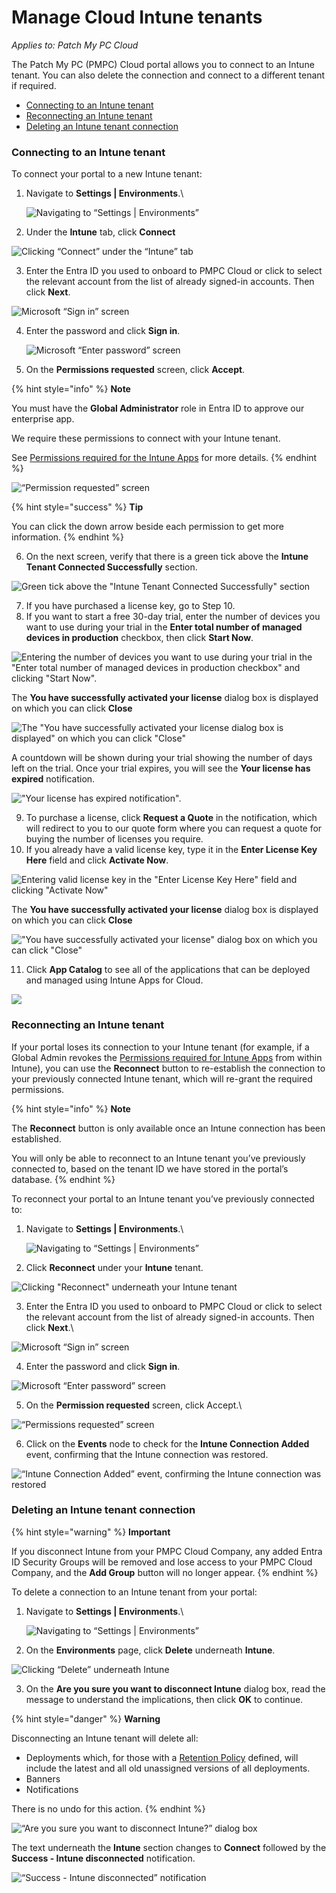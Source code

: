 # Manage Cloud Intune tenants

_Applies to: Patch My PC Cloud_

The Patch My PC (PMPC) Cloud portal allows you to connect to an Intune tenant. You can also delete the connection and connect to a different tenant if required.

* [Connecting to an Intune tenant](manage-cloud-intune-tenants.md#connecting-to-an-intune-tenant)
* [Reconnecting an Intune tenant](manage-cloud-intune-tenants.md#reconnecting-an-intune-tenant)
* [Deleting an Intune tenant connection](manage-cloud-intune-tenants.md#deleting-an-intune-tenant-connection)

### Connecting to an Intune tenant

To connect your portal to a new Intune tenant:

1.  Navigate to **Settings | Environments**.\


    ![Navigating to “Settings | Environments”](/_images/image-%281732%29.png-"Navigating-to-\"Settings-|-Environments\"" "Navigating to “Settings | Environments”")


2. Under the **Intune** tab, click **Connect**

![Clicking “Connect” under the “Intune” tab](/_images/image-%282701%29.png-"Clicking-\"Connect\"-under-the-\"Intune\"-tab" "Clicking “Connect” under the “Intune” tab")

3. Enter the Entra ID you used to onboard to PMPC Cloud or click to select the relevant account from the list of already signed-in accounts. Then click **Next**.

![Microsoft “Sign in” screen](/_images/image-%281472%29.png-"Microsoft-\"Sign-in\"-screen" "Microsoft “Sign in” screen")



4.  Enter the password and click **Sign in**.

    ![Microsoft “Enter password” screen](/_images/image-%281473%29.png-"Microsoft-\"Enter-password\"-screen" "Microsoft “Enter password” screen")


5. On the **Permissions requested** screen, click **Accept**.

{% hint style="info" %}
**Note**

You must have the **Global Administrator** role in Entra ID to approve our enterprise app.

We require these permissions to connect with your Intune tenant.

See [Permissions required for the Intune Apps](../../cloud-reference/cloud-permissions-reference/permissions-required-for-intune-apps.md) for more details.
{% endhint %}

![“Permission requested” screen](/_images/image-%28341%29.png-"\"Permission-requested\"-screen" "“Permission requested” screen")

{% hint style="success" %}
**Tip**

You can click the down arrow beside each permission to get more information.
{% endhint %}

6. On the next screen, verify that there is a green tick above the **Intune Tenant Connected Successfully** section.

![Green tick above the &#x22;Intune Tenant Connected Successfully&#x22; section](/_images/image-%282705%29.png-"Green-tick-above-the-&#x22;Intune-Tenant-Connected-Successfully&#x22;-section" "Green tick above the &#x22;Intune Tenant Connected Successfully&#x22; section")

7. If you have purchased a license key, go to Step 10.
8. If you want to start a free 30-day trial, enter the number of devices you want to use during your trial in the **Enter total number of managed devices in production** checkbox, then click **Start Now**.&#x20;

![Entering the number of devices you want to use during your trial in the &#x22;Enter total number of managed devices in production checkbox&#x22; and clicking &#x22;Start Now&#x22;.](/_images/image-%282707%29.png-"Entering-the-number-of-devices-you-want-to-use-during-your-trial-in-the-&#x22;Enter-total-number-of-managed-devices-in-production-checkbox&#x22;-and-clicking-&#x22;Start-Now&#x22;." "Entering the number of devices you want to use during your trial in the &#x22;Enter total number of managed devices in production checkbox&#x22; and clicking &#x22;Start Now&#x22;.")

The **You have successfully activated your license** dialog box is displayed on which you can click **Close**

![The &#x22;You have successfully activated your license dialog box is displayed&#x22; on which you can click &#x22;Close&#x22;](/_images/image-%282708%29.png-"The-&#x22;You-have-successfully-activated-your-license-dialog-box-is-displayed&#x22;-on-which-you-can-click-&#x22;Close&#x22;" "The &#x22;You have successfully activated your license dialog box is displayed&#x22; on which you can click &#x22;Close&#x22;")

A countdown will be shown during your trial showing the number of days left on the trial. Once your trial expires, you will see the **Your license has expired** notification.

![&#x22;Your license has expired notification&#x22;.](/_images/image-%282709%29.png-"&#x22;Your-license-has-expired-notification&#x22;." "&#x22;Your license has expired notification&#x22;.")

9. To purchase a license, click **Request a Quote** in the notification, which will redirect to you to our quote form where you can request a quote for buying the number of licenses you require.
10. If you already have a valid license key, type it in the **Enter License Key Here** field and click **Activate Now**.

![Entering valid license key in the &#x22;Enter License Key Here&#x22; field and clicking &#x22;Activate Now&#x22;](/_images/image-%282710%29.png-"Entering-valid-license-key-in-the-&#x22;Enter-License-Key-Here&#x22;-field-and-clicking-&#x22;Activate-Now&#x22;" "Entering valid license key in the &#x22;Enter License Key Here&#x22; field and clicking &#x22;Activate Now&#x22;")

The **You have successfully activated your license** dialog box is displayed on which you can click **Close**

![&#x22;You have successfully activated your license&#x22; dialog box on which you can click &#x22;Close&#x22;](/_images/image-%282711%29.png-"&#x22;You-have-successfully-activated-your-license&#x22;-dialog-box-on-which-you-can-click-&#x22;Close&#x22;" "&#x22;You have successfully activated your license&#x22; dialog box on which you can click &#x22;Close&#x22;")

11. Click **App Catalog** to see all of the applications that can be deployed and managed using Intune Apps for Cloud.

![](/_images/image-%281736%29.png-"" "")

### Reconnecting an Intune tenant

If your portal loses its connection to your Intune tenant (for example, if a Global Admin revokes the [Permissions required for Intune Apps](../../cloud-reference/cloud-permissions-reference/permissions-required-for-intune-apps.md) from within Intune), you can use the **Reconnect** button to re-establish the connection to your previously connected Intune tenant, which will re-grant the required permissions.

{% hint style="info" %}
**Note**

The **Reconnect** button is only available once an Intune connection has been established.

You will only be able to reconnect to an Intune tenant you’ve previously connected to, based on the tenant ID we have stored in the portal’s database.
{% endhint %}

To reconnect your portal to an Intune tenant you’ve previously connected to:

1.  Navigate to **Settings | Environments**.\


    ![Navigating to “Settings | Environments”](/_images/image-%281738%29.png-"Navigating-to-\"Settings-|-Environments\"" "Navigating to “Settings | Environments”")


2. Click **Reconnect** under your **Intune** tenant.

![Clicking &#x22;Reconnect&#x22; underneath your Intune tenant](/_images/image-%282570%29.png-"Clicking-&#x22;Reconnect&#x22;-underneath-your-Intune-tenant" "Clicking &#x22;Reconnect&#x22; underneath your Intune tenant")

3. Enter the Entra ID you used to onboard to PMPC Cloud or click to select the relevant account from the list of already signed-in accounts. Then click **Next**.\


![Microsoft “Sign in” screen](/_images/image-%28772%29.png-"Microsoft-\"Sign-in\"-screen" "Microsoft “Sign in” screen")

4. Enter the password and click **Sign in**.

![Microsoft “Enter password” screen](/_images/image-%28773%29.png-"Microsoft-\"Enter-password\"-screen" "Microsoft “Enter password” screen")

5. On the **Permission requested** screen, click Accept.\


![“Permissions requested” screen](/_images/image-%28774%29.png-"\"Permissions-requested\"-screen" "“Permissions requested” screen")



6. Click on the **Events** node to check for the **Intune Connection Added** event, confirming that the Intune connection was restored.

![“Intune Connection Added” event, confirming the Intune connection was restored](/_images/image-%28775%29.png-"\"Intune-Connection-Added\"-event,-confirming-the-Intune-connection-was-restored" "“Intune Connection Added” event, confirming the Intune connection was restored")

### Deleting an Intune tenant connection

{% hint style="warning" %}
**Important**

If you disconnect Intune from your PMPC Cloud Company, any added Entra ID Security Groups will be removed and lose access to your PMPC Cloud Company, and the **Add Group** button will no longer appear.
{% endhint %}

To delete a connection to an Intune tenant from your portal:

1.  Navigate to **Settings | Environments**.\


    ![Navigating to “Settings | Environments”](/_images/image-%281686%29.png-"Navigating-to-\"Settings-|-Environments\"" "Navigating to “Settings | Environments”")


2. On the **Environments** page, click **Delete** underneath **Intune**.

![Clicking “Delete” underneath Intune](/_images/image-%282571%29.png-"Clicking-\"Delete\"-underneath-Intune" "Clicking “Delete” underneath Intune")

3. On the **Are you sure you want to disconnect Intune** dialog box, read the message to understand the implications, then click **OK** to continue.

{% hint style="danger" %}
**Warning**

Disconnecting an Intune tenant will delete all:

* Deployments which, for those with a [Retention Policy](../../cloud-deployments/deploying-an-app-using-cloud/cloud-configurations-deployment-tab/retention-policy-deployments.md) defined,  will include the latest and all old unassigned versions of all deployments.
* Banners
* Notifications

There is no undo for this action.
{% endhint %}

![“Are you sure you want to disconnect Intune?” dialog box](/_images/image-%281688%29.png-"\"Are-you-sure-you-want-to-disconnect-Intune?\"-dialog-box" "“Are you sure you want to disconnect Intune?” dialog box")

The text underneath the **Intune** section changes to **Connect** followed by the **Success - Intune  disconnected** notification.

![“Success - Intune disconnected” notification](/_images/image-%282572%29.png-"\"Success-Intune-disconnected\"-notification" "“Success - Intune disconnected” notification")

